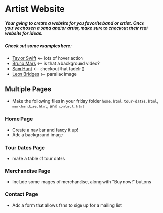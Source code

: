 # Artist Website

##### Your going to create a website for you favorite band or artist. Once you've chosen a band and/or artist, make sure to checkout their real website for ideas.

##### Check out some examples here:
* [Taylor Swift](https://taylorswift.com/) <-- lots of hover action
* [Bruno Mars](http://www.brunomars.com/) <-- is that a background video?
* [Sam Hunt](http://www.samhunt.com/) <-- checkout that fadeIn()
* [Leon Bridges](http://leonbridges.com/) <-- parallax image

## Multiple Pages
* Make the following files in your friday folder `home.html`, `tour-dates.html`, `merchandise.html`, and `contact.html`

### Home Page
* Create a nav bar and fancy it up!
* Add a background image
### Tour Dates Page
* make a table of tour dates
### Merchandise Page
* Include some images of merchandise, along with "Buy now!" buttons
### Contact Page
* Add a form that allows fans to sign up for a mailing list
